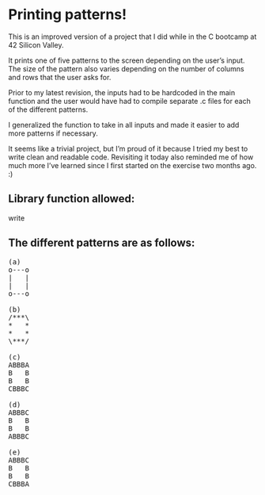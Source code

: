# Printing patterns!

This is an improved version of a project that I did while in the C bootcamp at 42 Silicon Valley. 
 
It prints one of five patterns to the screen depending on the user’s input. The size of the pattern also varies depending on the number of columns and rows that the user asks for.  

Prior to my latest revision, the inputs had to be hardcoded in the main function and the user would have had to compile separate .c files for each of the different patterns.

I generalized the function to take in all inputs and made it easier to add more patterns if necessary.  

It seems like a trivial project, but I’m proud of it because I tried my best to write clean and readable code. Revisiting it today also reminded me of how much more I’ve learned since I first started on the exercise two months ago. :)

## Library function allowed:
write

## The different patterns are as follows:
<pre>
(a)
o---o  
|   |  
|   |  
o---o  

(b)
/***\  
*   *  
*   * 
\***/  

(c)
ABBBA
B   B
B   B
CBBBC

(d)
ABBBC
B   B
B   B
ABBBC

(e)
ABBBC
B   B
B   B
CBBBA
</pre>
